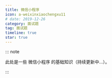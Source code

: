 ```yaml
---
title: 微信小程序
icon: a-weixinxiaochengxu11
# date: 2019-12-26
category: 面试题
tag: 面试题
timeline: true
star: true
---
```


::: note

此处是一些 微信小程序 的基础知识（持续更新中...）。

:::

<!-- more -->